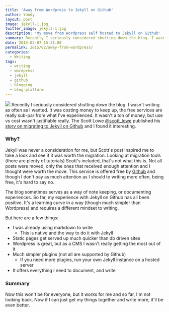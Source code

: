 ```yaml
---
title: 'Away from Wordpress to Jekyll on Github'
author: Yandy
layout: post
image: jekyll-1.jpg
twitter_image: jekyll-1.jpg
description: 'My move from Wordpress self hosted to Jekyll on Github'
summary: Recently I seriously considered shutting down the blog. I wasn't writing as often as I wanted. It was costing money to keep up, the free services are really sub-par from what I've experienced. It wasn't a ton of money, but use vs cost wasn't justifiable really. 
date: 2015-02-07 15:21:00
permalink: 2015/02/away-from-wordpress/
categories:
  - Writing
tags:
  - writing
  - wordpress
  - jekyll
  - github
  - blogging
  - blog-platform
---
```

![](http://ipyandy.net/images/jekyll-1.jpg)
Recently I seriously considered shutting down the blog. I wasn't writing as often as I wanted. It was costing money to keep up, the free services are really sub-par from what I've experienced. It wasn't a ton of money, but use vs cost wasn't justifiable really. The Scott Lowe <a href="https://twitter.com/scott_lowe" target="_blank">@scott_lowe</a> published his <a href="http://blog.scottlowe.org/2015/01/06/the-story-behind-the-migration/" target="_blank">story on migrating to Jekyll on Github</a> and I found it interesting. 
<!--more-->
### Why?

Jekyll was never a consideration for me, but Scott's post inspired me to take a look and see if it was worth the migration. Looking at migration tools (there are plenty of tutorials) Scott's included, that's not what this is. Not all posts were moved, only the ones that received enough attention and I thought were worth the move. This service is offered free by <a href="https://www.github.com" target="_blank">Github</a> and though I don't pay as much attention as I should to writing more often, being free, it's hard to say no.

The blog sometimes serves as a way of note keeping, or documenting experiences. So far, my experience with Jekyll on Github has all been positive. It's a learning curve in a way (though much simpler than Wordpress) and requires a different mindset to writing.

But here are a few things:

* I was already using markdown to write
	* This is native and the way to do it with Jekyll
* Static pages get served up much quicker than db driven sites
* Wordpress is great, but as a CMS I wasn't really getting the most out of it
* Much simpler plugins (not all are supported by Github)
	* If you need more plugins, run your own Jekyll instance on a hosted server
* It offers everything I need to document, and write

### Summary

Now this won't be for everyone, but it works for me and so far, I'm not looking back.  Now if I can just get my things together and write more, it'll be even better. 